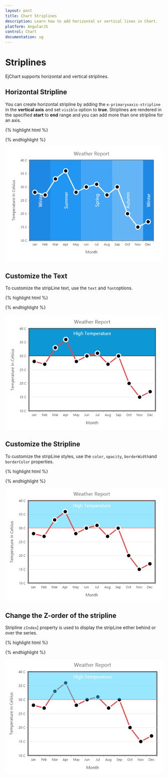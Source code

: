 ```yaml
---
layout: post
title: Chart Striplines
description: Learn how to add horizontal or vertical lines in Chart.                                                  
platform: AngularJS
control: Chart
documentation: ug
---
```


# Striplines

EjChart supports horizontal and vertical striplines. 

## Horizontal Stripline

You can create horizontal stripline by adding the `e-primaryxaxis-stripline` in the **vertical axis** and set `visible` option to **true**. Striplines are rendered in the specified **start** to **end** range and you can add more than one stripline for an axis.


{% highlight html %}

<html xmlns="http://www.w3.org/1999/xhtml" lang="en" ng-app="ChartApp">
    <head>
        <title>Essential Studio for AngularJS: Chart</title>
        <!--CSS and Script file References -->
    </head>
    <body ng-controller="ChartCtrl">
        <div id="container" ej-chart>
        <e-primaryyaxis-stripline>
        <e-primaryyaxis-stripline e-visible="true" e-start="30" e-end="40">
        </e-primaryyaxis-stripline>
        </e-primaryyaxis-stripline>
        </div>
        <script>
        angular.module('ChartApp', ['ejangular'])
        .controller('ChartCtrl', function ($scope) {
              
                   });
        </script>
    </body>
</html>
    


{% endhighlight %}

![](Striplines_images/Striplines_img1.png)





## Vertical Stripline

You can create vertical stripline by adding the `e-primaryyaxis-stripline` in the **horizontal axis** and set `visible` option to **true**.  


{% highlight html %}

 <html xmlns="http://www.w3.org/1999/xhtml" lang="en" ng-app="ChartApp">
    <head>
        <title>Essential Studio for AngularJS: Chart</title>
        <!--CSS and Script file References -->
    </head>
    <body ng-controller="ChartCtrl">
        <div id="container" ej-chart>
        <e-primaryxaxis-stripline>
        <e-primaryxaxis-stripline e-visible="true" e-start="3" e-end="7">
        </e-primaryxaxis-stripline>
        </e-primaryxaxis-stripline>
        </div>
        <script>
        angular.module('ChartApp', ['ejangular'])
        .controller('ChartCtrl', function ($scope) {      
                   });
        </script>
    </body>
</html>

{% endhighlight %}

![](Striplines_images/Striplines_img2.png)


## Customize the Text

To customize the stripLine text, use the `text` and `font`options. 

{% highlight html %}

  <html xmlns="http://www.w3.org/1999/xhtml" lang="en" ng-app="ChartApp">
    <head>
        <title>Essential Studio for AngularJS: Chart</title>
        <!--CSS and Script file References -->
    </head>
    <body ng-controller="ChartCtrl">
        <div id="container" ej-chart>
        <e-primaryyaxis-stripline>
        <e-primaryyaxis-stripline e-text="High Temperature" e-font-size="18px"
        e-font-color="white">
        </e-primaryyaxis-stripline>
        </e-primaryyaxis-stripline>
        </div>
        <script>
        angular.module('ChartApp', ['ejangular'])
        .controller('ChartCtrl', function ($scope) {
              
                   });
        </script>
    </body>
</html>


{% endhighlight %}

![](Striplines_images/Striplines_img3.png)
	

**Text Alignment**

Stripline text can be aligned by using the `textAlignment` property.  

{% highlight html %}

 <html xmlns="http://www.w3.org/1999/xhtml" lang="en" ng-app="ChartApp">
    <head>
        <title>Essential Studio for AngularJS: Chart</title>
        <!--CSS and Script file References -->
    </head>
    <body ng-controller="ChartCtrl">
        <div id="container" ej-chart>
        <e-primaryyaxis-stripline>
        <e-primaryyaxis-stripline e-textalignment="middletop">
        </e-primaryyaxis-stripline>
        </e-primaryyaxis-stripline>
        </div>
        <script>
        angular.module('ChartApp', ['ejangular'])
        .controller('ChartCtrl', function ($scope) {                
                   });
        </script>
    </body>
</html>
  


{% endhighlight %}

![](Striplines_images/Striplines_img4.png)


## Customize the Stripline

To customize the stripLine styles, use the `color`, `opacity`, `borderWidth`and `borderColor` properties. 

{% highlight html %}

<html xmlns="http://www.w3.org/1999/xhtml" lang="en" ng-app="ChartApp">
    <head>
        <title>Essential Studio for AngularJS: Chart</title>
        <!--CSS and Script file References -->
    </head>
    <body ng-controller="ChartCtrl">
        <div id="container" ej-chart>
        <e-primaryyaxis-stripline>
        <e-primaryyaxis-stripline e-color="#33CCFF" e-borderwidth="2" e-opacity="0.5"
        e-bordercolor="red">
        </e-primaryyaxis-stripline>
        </e-primaryyaxis-stripline>
        </div>
        <script>
        angular.module('ChartApp', ['ejangular'])
        .controller('ChartCtrl', function ($scope) {
                  });
        </script>
    </body>
</html>
  



{% endhighlight %}

![](Striplines_images/Striplines_img5.png)


## Change the Z-order of the stripline

Stripline `zIndex`] property is used to display the stripLine either behind or over the series.  

{% highlight html %}

  <html xmlns="http://www.w3.org/1999/xhtml" lang="en" ng-app="ChartApp">
    <head>
        <title>Essential Studio for AngularJS: Chart</title>
        <!--CSS and Script file References -->
    </head>
    <body ng-controller="ChartCtrl">
        <div id="container" ej-chart>
        <e-primaryyaxis-stripline>
        <e-primaryyaxis-stripline e-zindex="over">
        </e-primaryyaxis-stripline>
        </e-primaryyaxis-stripline>
        </div>
        <script>
        angular.module('ChartApp', ['ejangular'])
        .controller('ChartCtrl', function ($scope) {
                });
        </script>
    </body>
</html>


{% endhighlight %}

![](Striplines_images/Striplines_img6.png)
